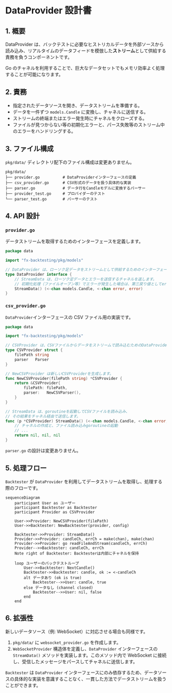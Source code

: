 # DataProvider 設計書

## 1. 概要

DataProvider は、バックテストに必要なヒストリカルデータを外部ソースから読み込み、リアルタイムのデータフィードを模倣した**ストリーム**として供給する責務を負うコンポーネントです。

Go のチャネルを利用することで、巨大なデータセットでもメモリ効率よく処理することが可能になります。

## 2. 責務

- 指定されたデータソースを開き、データストリームを準備する。
- データを一件ずつ `models.Candle` に変換し、チャネルに送信する。
- ストリームの終端またはエラー発生時にチャネルをクローズする。
- ファイルが見つからない等の初期化エラーと、パース失敗等のストリーム中のエラーをハンドリングする。

## 3. ファイル構成

`pkg/data/` ディレクトリ配下のファイル構成は変更ありません。

```
pkg/data/
├── provider.go          # DataProviderインターフェースの定義
├── csv_provider.go      # CSV形式のデータを扱う具体的な実装
├── parser.go            # データ行をCandleモデルに変換するパーサー
├── provider_test.go     # プロバイダーのテスト
└── parser_test.go       # パーサーのテスト
```

## 4. API 設計

### `provider.go`

データストリームを取得するためのインターフェースを定義します。

```go
package data

import "fx-backtesting/pkg/models"

// DataProvider は、ローソク足データをストリームとして供給するためのインターフェースです。
type DataProvider interface {
    // StreamData は、ローソク足データとエラーを送信するチャネルを返します。
    // 初期化処理（ファイルオープン等）でエラーが発生した場合は、第三戻り値としてerrorを返します。
    StreamData() (<-chan models.Candle, <-chan error, error)
}
```

### `csv_provider.go`

`DataProvider`インターフェースの CSV ファイル用の実装です。

```go
package data

import "fx-backtesting/pkg/models"

// CSVProvider は、CSVファイルからデータをストリームで読み込むためのDataProviderです。
type CSVProvider struct {
    filePath string
    parser   Parser
}

// NewCSVProvider は新しいCSVProviderを生成します。
func NewCSVProvider(filePath string) *CSVProvider {
    return &CSVProvider{
        filePath: filePath,
        parser:   NewCSVParser(),
    }
}

// StreamData は、goroutineを起動してCSVファイルを読み込み、
// その結果をチャネル経由で送信します。
func (p *CSVProvider) StreamData() (<-chan models.Candle, <-chan error, error) {
    // チャネルの作成と、ファイル読み込みgoroutineの起動
    // ...
    return nil, nil, nil
}
```

`parser.go` の設計は変更ありません。

## 5. 処理フロー

`Backtester` が `DataProvider` を利用してデータストリームを取得し、処理する際のフローです。

```mermaid
sequenceDiagram
    participant User as ユーザー
    participant Backtester as Backtester
    participant Provider as CSVProvider

    User->>Provider: NewCSVProvider(filePath)
    User->>Backtester: NewBacktester(provider, config)

    Backtester->>Provider: StreamData()
    Provider->>Provider: candleCh, errCh = make(chan), make(chan)
    Provider->>Provider: go readFileAndStream(candleCh, errCh)
    Provider-->>Backtester: candleCh, errCh
    Note right of Backtester: Backtesterは内部にチャネルを保持

    loop ユーザーのバックテストループ
        User->>Backtester: NextCandle()
        Backtester->>Backtester: candle, ok := <-candleCh
        alt データあり (ok is true)
            Backtester-->>User: candle, true
        else データなし (channel closed)
            Backtester-->>User: nil, false
        end
    end
```

## 6. 拡張性

新しいデータソース（例: WebSocket）に対応させる場合も同様です。

1.  `pkg/data/` に `websocket_provider.go` を作成します。
2.  `WebSocketProvider` 構造体を定義し、`DataProvider` インターフェースの `StreamData()` メソッドを実装します。このメソッド内で WebSocket に接続し、受信したメッセージをパースしてチャネルに送信します。

`Backtester` は `DataProvider` インターフェースにのみ依存するため、データソースの具体的な実装を意識することなく、一貫した方法でデータストリームを扱うことができます。
